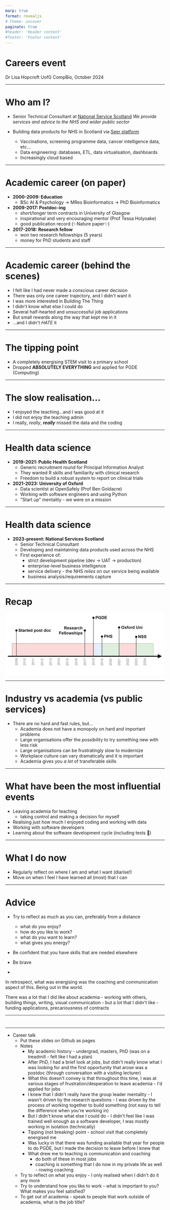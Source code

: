 ```yaml
---
marp: true
format: revealjs
# theme: uncover
paginate: true
#header: 'Header content'
#footer: 'Footer content'
---
```



# Careers event
Dr Lisa Hopcroft
UofG CompBio, October 2024

---


# Who am I?

- Senior Technical Consultant at [National Service Scotland](https://www.nss.nhs.scot/)
  *We provide services and advice to the NHS and wider public sector*

- Building data products for NHS in Scotland via [Seer platform](https://www.gov.scot/news/digital-tech-to-drive-health-and-social-care-innovation/)
  - Vaccinations, screening programme data, cancer intelligence data, etc...
  - Data engineering: databases, ETL, data virtualisation, dashboards
  - Increasingly cloud based

---

# Academic career (on paper)

- **2000-2009: Education**
  - BSc AI & Psychology &rarr; MRes Bioinformatics &rarr; PhD Bioinformatics
- **2009-2017: Postdoc-ing**
  - short/longer term contracts in University of Glasgow
  - inspirational and very encouraging mentor (Prof Tessa Holyoake)
  - good publication record (✨Nature paper✨)
- **2017-2018: Research fellow**
  - won two research fellowships (5 years)
  - money for PhD students and staff

---

# Academic career (behind the scenes)

- I felt like I had never made a conscious career decision
- There was only one career trajectory, and I didn't want it
- I was more interested in Building The Thing
- I didn't know what else I could do
- Several half-hearted and unsuccessful job applications
- But small rewards along the way that kept me in it
- ...and I didn't _HATE_ it

---

# The tipping point

- A completely energising STEM visit to a primary school
- Dropped **ABSOLUTELY EVERYTHING** and applied for PGDE (Computing)

---

# The slow realisation...

- I enjoyed the teaching...and I was good at it
- I did not enjoy the teaching admin
- I really, _really_, _**really**_ missed the data and the coding

---

# Health data science

- **2019-2021: Public Health Scotland**
  - Generic recruitment round for Principal Information Analyst
  - They wanted R skills and familiarity with clinical research
  - Freedom to build a robust system to report on clinical trials
- **2021-2023: University of Oxford**
  - Data scientist at OpenSafely (Prof Ben Goldacre)
  - Working with software engineers and using Python
  - "Start up" mentality - we were on a mission

---

# Health data science

- **2023-present: National Services Scotland**
  - Senior Technical Consultant
  - Developing and maintaining data products used across the NHS
  - First experience of:
    - strict development pipeline (dev &rarr; UAT &rarr; production)
    - enterprise-level business intelligence
    - service delivery - the NHS *relies* on our service being available
    - business analysis/requirements capture

---

# Recap

![w:1000](img/career_timeline_large.png)

---

# Industry vs academia (vs public services)

- There are no hard and fast rules, but...
  - Academia does not have a monopoly on hard and important problems
  - Large organisations offer the possibility to try something new with less risk
  - Large organisations can be frustratingly slow to modernize
  - Workplace culture can vary dramatically and it is important
  - Academia gives you _a lot_ of transferable skills

---


# What have been the most influential events

- Leaving academia for teaching
  - taking control and making a decision for myself
- Realising just how much I enjoyed coding and working with data
- Working with software developers
- Learning about the software development cycle (including tests 🧪)


---

# What I do now

- Regularly reflect on where I am and what I want (diarise!)
- Move on when I feel I have learned all (most) that I can

---

# Advice

- Try to reflect as much as you can, preferably from a distance
  - what do you enjoy?
  - how do you like to work?
  - what do you want to learn?
  - what gives you energy?
- Be confident that you have skills that are needed elsewhere


- Be brave
- 


In retrospect, what was energising was the coaching and communication aspect of this. Being out in the world.

There was a lot that I did like about academia - working with others, building things, writing, visual communication - but a lot that I didn't like - funding applications, precariousness of contracts



----

# 


---

- Career talk
	- Put these slides on Github as pages
	- Notes
		- My academic history - undergrad, masters, PhD (was on a treadmill - felt like I had a plan)
		- After PhD, I had a brief look at jobs, but didn't really know what I was looking for and the first opportunity that arose was a postdoc (through conversation with a visiting lecturer)
		- What this doesn't convey is that throughout this time, I was at various stages of frustration/desperation to leave academia - I'd applied for jobs
		- I knew that I didn't really have the group leader mentality - I wasn't driven by the research questions - I was driven by the process of working together to build something (not easy to tell the difference when you're working in)
		- But I didn't know what else I could do - I didn't feel like I was trained well enough as a software developer, I was mostly working in isolation (technically)
		- Tipping (not breaking) point - school visit that completely energised me
		- Was lucky in that there was funding available that year for people to do PGDE, but I made the decision to leave before I knew that
		- What drew me to teaching is communication and coaching
			- do both of these in most jobs
			- coaching is something that I do now in my private life as well - rowing coaching
	- Try to reflect on what you enjoy - I only realised when I didn't do it any more
	- Try to understand how you like to work - what is important to you? What makes you feel satisfied?
	- To get out of academia - speak to people that work outside of academia, what is the job title?

